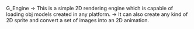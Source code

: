 G_Engine
-> This is a simple 2D rendering engine which is capable of loading obj models created in any platform.
-> It can also create any kind of 2D sprite and convert a set of images into an 2D animation.
